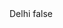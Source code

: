 <?xml version="1.0" encoding="UTF-8"?>
<CustomMetadata xmlns="http://soap.sforce.com/2006/04/metadata">
    <label>Delhi</label>
    <protected>false</protected>
</CustomMetadata>
